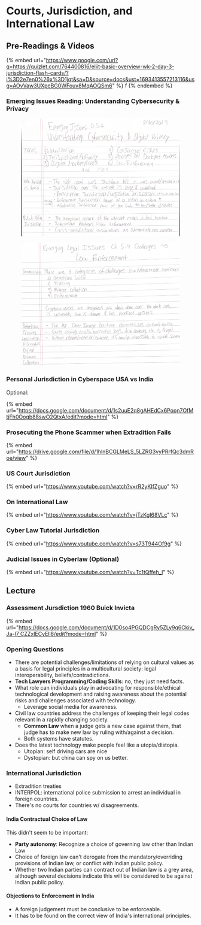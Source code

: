 # Courts, Jurisdiction, and International Law

## Pre-Readings & Videos

{% embed url="https://www.google.com/url?q=https://quizlet.com/764400816/eliit-basic-overview-wk-2-day-3-jurisdiction-flash-cards/?i%3D2e7en0%26x%3D1jqt&sa=D&source=docs&ust=1693413557213116&usg=AOvVaw3UXpeBG0WFouv8MqAOQSm6" %}
f
{% endembed %}



### Emerging Issues Reading: Understanding Cybersecurity & Privacy

<figure><img src="../../.gitbook/assets/image (506).png" alt=""><figcaption></figcaption></figure>



<figure><img src="../../.gitbook/assets/image (507).png" alt=""><figcaption></figcaption></figure>

### Personal Jurisdiction in Cyberspace USA vs India

Optional:

{% embed url="https://docs.google.com/document/d/1s2uuE2q8gAHEdCx6Popn7OfMtjFh0Oogb88swO2QtxA/edit?mode=html" %}

### Prosecuting the Phone Scammer when Extradition Fails

{% embed url="https://drive.google.com/file/d/1hlnBCGLMeLS_5LZRG3vyPRrfQc3dmRoe/view" %}

### US Court Jurisdiction

{% embed url="https://www.youtube.com/watch?v=rR2yKIfZguo" %}

### On International Law

{% embed url="https://www.youtube.com/watch?v=jTzKgI68VLc" %}

### Cyber Law Tutorial Jurisdiction

{% embed url="https://www.youtube.com/watch?v=s73T944Of9g" %}

### Judicial Issues in Cyberlaw (Optional)

{% embed url="https://www.youtube.com/watch?v=Tc1tQffeh_I" %}

## Lecture

### Assessment Jursdiction 1960 Buick Invicta

{% embed url="https://docs.google.com/document/d/1D0so4PGQDCgRy5ZLy9q6Ckiv_Ja-I7_CZZxIECyEll8/edit?mode=html" %}

### Opening Questions

* There are potential challenges/limitations of relying on cultural values as a basis for legal principles in a multicultural society: legal interoperability, beliefs/contradictions.&#x20;
* **Tech Lawyers Programming/Coding Skills**: no, they just need facts.
* What role can individuals play in advocating for responsible/ethical technological development and raising awareness about the potential risks and challenges associated with technology.
  * Leverage social media for awareness.
* Civil law countries address the challenges of keeping their legal codes relevant in a rapidly changing society.
  * **Common Law** when a judge gets a new case against them, that judge has to make new law by ruling with/against a decision.
  * Both systems have statutes.&#x20;
* Does the latest technology make people feel like a utopia/distopia.
  * Utopian: self driving cars are nice
  * Dystopian: but china can spy on us better.

### International Jurisdiction

* Extradition treaties
* INTERPOL: international police submission to arrest an individual in foreign countries.
* There's no courts for countries w/ disagreements.

#### India Contractual Choice of Law

This didn't seem to be important:

* **Party autonomy**: Recognize a choice of governing law other than Indian Law
* Choice of foreign law can't derogate from the mandatory/overriding provisions of Indian law, or conflict with Indian public policy.
* Whether two Indian parties can contract out of Indian law is a grey area, although several decisions indicate this will be considered to be against Indian public policy.

#### Objections to Enforcement in India

* A foreign judgement must be conclusive to be enforceable.
* It has to be found on the correct view of India's international principles.

